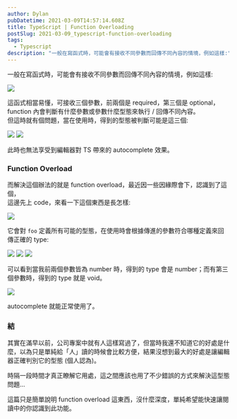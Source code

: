 ```yaml
---
author: Dylan
pubDatetime: 2021-03-09T14:57:14.608Z
title: TypeScript | Function Overloading
postSlug: 2021-03-09_typescript-function-overloading
tags:
  - Typescript
description: "一般在寫函式時，可能會有接收不同參數而回傳不同內容的情境，例如這樣:"
---
```


一般在寫函式時，可能會有接收不同參數而回傳不同內容的情境，例如這樣:

![](/fromMediumImg/1__ArmrjiX7XKX9MB5pqEa8GQ.png)

這函式相當易懂，可接收三個參數，前兩個是 required，第三個是 optional，function 內會判斷有什麼參數或參數什麼型態來執行 / 回傳不同內容。  
但這時就有個問題，當在使用時，得到的型態被判斷可能是這三個:

![](/fromMediumImg/1__Y9fkBkMBAP8sSXS3zxMaNA.png)
![](/fromMediumImg/1__II__FARf9GG4__1BGvt__oFJA.png)

此時也無法享受到編輯器對 TS 帶來的 autocomplete 效果。

### Function Overload

而解決這個辦法的就是 function overload，最近因一些因緣際會下，認識到了這個，  
這邊先上 code，來看一下這個東西是長怎樣:

![](/fromMediumImg/1__Ls__MLYhfQLksN8MTq6EJ8A.png)

它會對 `foo` 定義所有可能的型態，在使用時會根據傳進的參數符合哪種定義來回傳正確的 type:

![](/fromMediumImg/1__LforSVI7f9n5aC2gPrrcGw.png)
![](/fromMediumImg/1__tt6LvSjDBmDm25g7mVTirg.png)
![](/fromMediumImg/1__YvwSmX2iLLXRiJNthUlhHA.png)

可以看到當我前兩個參數皆為 number 時，得到的 type 會是 number；而有第三個參數時，得到的 type 就是 void。

![](/fromMediumImg/1__h0w5b1rvyBtHjc6ykd4IYQ.png)

autocomplete 就能正常使用了。

### 結

其實在滿早以前，公司專案中就有人這樣寫過了，但當時我還不知道它的好處是什麼，以為只是單純給「人」讀的時候會比較方便，結果沒想到最大的好處是讓編輯器正確判別它的型態 (個人認為)。

時隔一段時間才真正瞭解它用處，這之間應該也用了不少錯誤的方式來解決這型態問題...

這篇只是簡單說明 function overload 這東西，沒什麼深度，單純希望能快速讓閱讀中的你認識到此功能。
